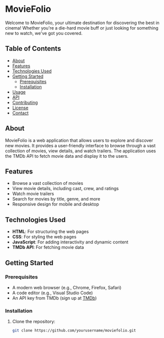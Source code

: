 # MovieFolio

Welcome to MovieFolio, your ultimate destination for discovering the best in cinema! Whether you're a die-hard movie buff or just looking for something new to watch, we've got you covered.

## Table of Contents

- [About](#about)
- [Features](#features)
- [Technologies Used](#technologies-used)
- [Getting Started](#getting-started)
  - [Prerequisites](#prerequisites)
  - [Installation](#installation)
- [Usage](#usage)
- [API](#api)
- [Contributing](#contributing)
- [License](#license)
- [Contact](#contact)

## About

MovieFolio is a web application that allows users to explore and discover new movies. It provides a user-friendly interface to browse through a vast collection of movies, view details, and watch trailers. The application uses the TMDb API to fetch movie data and display it to the users.

## Features

- Browse a vast collection of movies
- View movie details, including cast, crew, and ratings
- Watch movie trailers
- Search for movies by title, genre, and more
- Responsive design for mobile and desktop

## Technologies Used

- **HTML**: For structuring the web pages
- **CSS**: For styling the web pages
- **JavaScript**: For adding interactivity and dynamic content
- **TMDb API**: For fetching movie data

## Getting Started

### Prerequisites

- A modern web browser (e.g., Chrome, Firefox, Safari)
- A code editor (e.g., Visual Studio Code)
- An API key from TMDb (sign up at [TMDb](https://www.themoviedb.org/))

### Installation

1. Clone the repository:
   ```sh
   git clone https://github.com/yourusername/moviefolio.git
